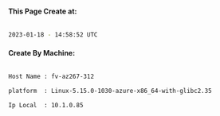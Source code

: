 
   
#### This Page Create at:

```bash

2023-01-18 - 14:58:52 UTC

```

#### Create By Machine:

```bash

Host Name : fv-az267-312

platform  : Linux-5.15.0-1030-azure-x86_64-with-glibc2.35

Ip Local  : 10.1.0.85

```

